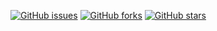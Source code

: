 [![GitHub issues](https://img.shields.io/github/issues/BlacksCrows/Devil-Eliminate.svg)](https://github.com/BlacksCrows/Devil-Eliminate/issues)
[![GitHub forks](https://img.shields.io/github/forks/BlacksCrows/Devil-Eliminate.svg)](https://github.com/BlacksCrows/Devil-Eliminate/network)
[![GitHub stars](https://img.shields.io/github/stars/BlacksCrows/Devil-Eliminate.svg)](https://github.com/BlacksCrows/Devil-Eliminate/stargazers)
